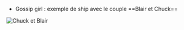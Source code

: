 * Gossip girl : exemple de ship avec le couple ==Blair et Chuck==



![Chuck et Blair](https://www.serieously.com/app/uploads/2019/11/Blair-Chuck-Gossip-Girl.jpg)
